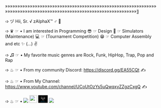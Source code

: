»»»»»»»»»»»»»»»»»»»»»»»»»»»»»»»»»»»»»»»»»»»»»»»»»»»»»»»»»»»»»»»»»»»»»»»»»»»»»»»»»»»»»»»»»»»»»»»»»»»»»»»»»»»»»»»»»»〗
 
 ➩ ヅ Hii, Sr. √ zAlphaX™ ♂ 🧑

 ➩ ♛ ☞  • I am interested in Programming 😎 ☞ Design 🤳 ☞ Simulators (Maintenance) 💻 ☞ (Tournament Competition) 😁 ☞ Computer Assembly and etc ✨ (...) ✌

 ➩ ♫  ☞  • My favorite music genres are Rock, Funk, HipHop, Trap, Pop and Rap

 ➩ ♨ ☞  • From my community Discord: https://discord.gg/EA55CQt ✍

 ➩ ♨ ☞  • From My Channel:  https://www.youtube.com/channel/UCoUtOzYs5uQwqxyZZgzCxgQ ✍

 ➩  ♨ ☞  • <img src="https://upload.wikimedia.org/wikipedia/commons/thumb/1/17/Logitech_logo.svg/1920px-Logitech_logo.svg.png" height="25vh"> <img src="https://upload.wikimedia.org/wikipedia/commons/thumb/c/cf/Lua-Logo.svg/1200px-Lua-Logo.svg.png" width="25vw" height="25vh"> <img src="https://raw.githubusercontent.com/ForestMist/logitech-g27/master/images/header.png" height="25vh"> <img src="https://upload.wikimedia.org/wikipedia/commons/thumb/b/b8/YouTube_Logo_2017.svg/1920px-YouTube_Logo_2017.svg.png" height="25vh">
